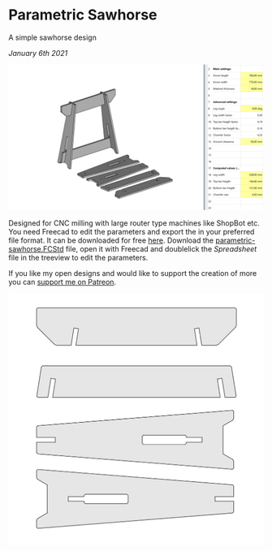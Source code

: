 # Parametric Sawhorse
A simple sawhorse design

*January 6th 2021*

![](https://github.com/JensDyvik/parametric-sawhorse/blob/main/img/parametric-saw-horse-with-spreadsheet-settings.PNG)

Designed for CNC milling with large router type machines like ShopBot etc. You need Freecad to edit the parameters and export the in your preferred file format. It can be downloaded for free [here](https://www.freecadweb.org/). Download the [parametric-sawhorse.FCStd](https://github.com/JensDyvik/parametric-sawhorse/blob/main/parametric-sawhorse.FCStd) file, open it with Freecad and doublelick the *Spreadsheet* file in the treeview to edit the parameters.

If you like my open designs and would like to support the creation of more you can [support me on Patreon](https://www.patreon.com/jensdyvik).

![](https://github.com/JensDyvik/parametric-sawhorse/blob/main/img/parts.PNG)

